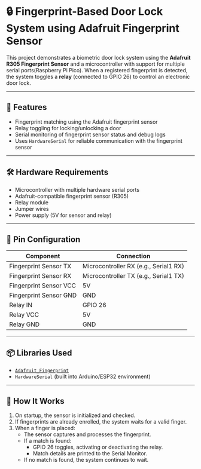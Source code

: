 # 🔒 Fingerprint-Based Door Lock System using Adafruit Fingerprint Sensor

This project demonstrates a biometric door lock system using the **Adafruit R305 Fingerprint Sensor** and a microcontroller with support for multiple serial ports(Raspberry Pi Pico). When a registered fingerprint is detected, the system toggles a **relay** (connected to GPIO 26) to control an electronic door lock.

---

## 🚀 Features

- Fingerprint matching using the Adafruit fingerprint sensor
- Relay toggling for locking/unlocking a door
- Serial monitoring of fingerprint sensor status and debug logs
- Uses `HardwareSerial` for reliable communication with the fingerprint sensor

---

## 🛠️ Hardware Requirements

- Microcontroller with multiple hardware serial ports 
- Adafruit-compatible fingerprint sensor (R305)
- Relay module
- Jumper wires
- Power supply (5V for sensor and relay)
  

---

## 🔌 Pin Configuration

| Component           | Connection         |
|--------------------|--------------------|
| Fingerprint Sensor TX | Microcontroller RX (e.g., Serial1 RX) |
| Fingerprint Sensor RX | Microcontroller TX (e.g., Serial1 TX) |
| Fingerprint Sensor VCC | 5V |
| Fingerprint Sensor GND | GND |
| Relay IN            | GPIO 26            |
| Relay VCC           | 5V                 |
| Relay GND           | GND                |

---

## 📦 Libraries Used

- [`Adafruit_Fingerprint`](https://github.com/adafruit/Adafruit-Fingerprint-Sensor-Library)
- `HardwareSerial` (built into Arduino/ESP32 environment)



---

## 🧠 How It Works

1. On startup, the sensor is initialized and checked.
2. If fingerprints are already enrolled, the system waits for a valid finger.
3. When a finger is placed:
   - The sensor captures and processes the fingerprint.
   - If a match is found:
     - GPIO 26 toggles, activating or deactivating the relay.
     - Match details are printed to the Serial Monitor.
   - If no match is found, the system continues to wait.



